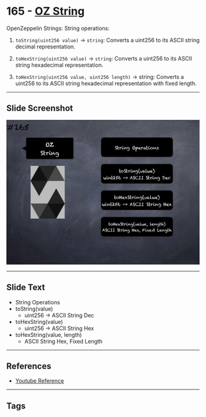# 165 - [OZ String](OZ%20String.md)
OpenZeppelin Strings: String operations:

1. `toString(uint256 value)` → `string`: Converts a uint256 to its ASCII string decimal representation.
    
2. `toHexString(uint256 value)` → `string`: Converts a uint256 to its ASCII string hexadecimal representation.
    
3. `toHexString(uint256 value, uint256 length)` → string: Converts a uint256 to its ASCII string hexadecimal representation with fixed length.

___
## Slide Screenshot
![165.jpg](../../images/3.%20Solidity%20201/165.jpg)
___
## Slide Text
- String Operations
- toString(value)
	- uint256 -> ASCII String Dec
- toHexString(value)
	- uint256 -> ASCII String Hex
- toHexString(value, length)
	- ASCII String Hex, Fixed Length
___
## References
- [Youtube Reference](https://youtu.be/L_9Fk6HRwpU?t=303)
___
## Tags